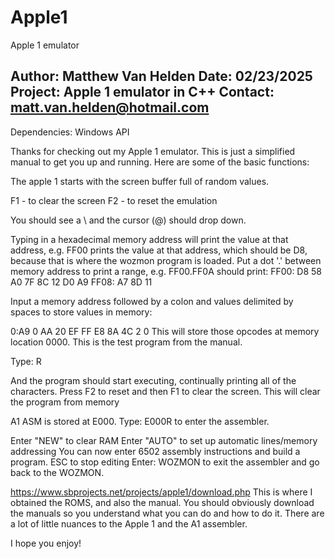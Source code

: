 # Apple1
Apple 1 emulator


Author: Matthew Van Helden
Date: 02/23/2025
Project: Apple 1 emulator in C++
Contact: matt.van.helden@hotmail.com
------------------------------------------------------------------------------------------------------------------------------------------------
Dependencies: Windows API

Thanks for checking out my Apple 1 emulator. This is just a simplified manual to get you up and running. Here are some of the basic functions:


The apple 1 starts with the screen buffer full of random values. 

F1 - to clear the screen
F2 - to reset the emulation

You should see a \ and the cursor (@) should drop down.

Typing in a hexadecimal memory address will print the value at that address, e.g. FF00 <ret> prints the value at that address, which should
be D8, because that is where the wozmon program is loaded. Put a dot '.' between memory address to print a range, e.g. FF00.FF0A <ret> should
print:
FF00: D8 58 A0 7F 8C 12 D0 A9
FF08: A7 8D 11

Input a memory address followed by a colon and values delimited by spaces to store values in memory:

0:A9 0 AA 20 EF FF E8 8A 4C 2 0 <RET>
This will store those opcodes at memory location 0000. This is the test program from the manual.

Type: R <ret>

And the program should start executing, continually printing all of the characters. Press F2 to reset and then F1 to clear the screen.
This will clear the program from memory

A1 ASM is stored at E000. Type:
E000R <ret> to enter the assembler.

Enter "NEW" to clear RAM
Enter "AUTO" to set up automatic lines/memory addressing
You can now enter 6502 assembly instructions and build a program.
ESC to stop editing
Enter: WOZMON <ret> to exit the assembler and go back to the WOZMON.

https://www.sbprojects.net/projects/apple1/download.php
This is where I obtained the ROMS, and also the manual. You should obviously download the manuals so you understand what you can do and how
to do it. There are a lot of little nuances to the Apple 1 and the A1 assembler.

I hope you enjoy!
